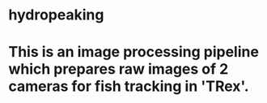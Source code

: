 # hydropeaking

# This is an image processing pipeline which prepares raw images of 2 cameras for fish tracking in 'TRex'.
